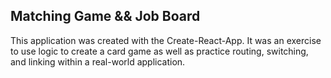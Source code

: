 ## Matching Game && Job Board

This application was created with the Create-React-App. It was an exercise to use logic to create a card game as well as practice routing, switching, and linking within a real-world application. 
